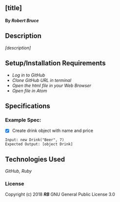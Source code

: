 ## **[title]**

#### By _**Robert Bruce**_

## Description

_[description]_

## Setup/Installation Requirements

* _Log in to GitHub_
* _Clone GitHub URL in terminal_
* _Open the html file in your Web Browser_
* _Open file in Atom_


## Specifications

### Example Spec:

- [x] Create drink object with name and price
````
Input: new Drink("Beer", 7)
Expected Output: [object Drink]
````

## Technologies Used
_GitHub, Ruby_

### License
Copyright (c) 2018 **_RB_** GNU General Public License 3.0
